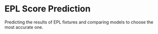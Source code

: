 # EPL Score Prediction
Predicting the results of EPL fixtures and comparing models to choose the most accurate one.
